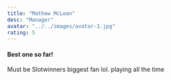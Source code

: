 ```yaml
---
title: "Mathew McLean"
desc: "Manager"
avatar: "../../images/avatar-1.jpg"
rating: 5
---
```

#### Best one so far!
Must be Slotwinners biggest fan lol. playing all the time 

